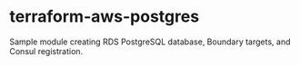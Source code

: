 # terraform-aws-postgres

Sample module creating RDS PostgreSQL database, Boundary targets, and Consul registration.